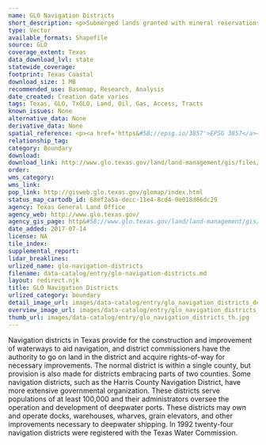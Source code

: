 ```yaml
---
name: GLO Navigation Districts
short_description: <p>Submerged lands granted with mineral reservations by the Texas legislature to Navigation Districts.</p>
type: Vector
available_formats: Shapefile
source: GLO
coverage_extent: Texas
data_download_lvl: state
statewide_coverage: 
footprint: Texas Coastal
download_size: 1 MB
recommended_use: Basemap, Research, Analysis
date_created: Creation date varies
tags: Texas, GLO, TxGLO, Land, Oil, Gas, Access, Tracts
known_issues: None
alternative_data: None
derivative_data: None
spatial_reference: <p><a href='https&#58;//epsg.io/3857'>EPSG 3857</a></p>
relationship_tag: 
category: Boundary
download: 
download_link: http://www.glo.texas.gov/land/land-management/gis/files/NavDist.zip
order: 
wms_category: 
wms_link: 
pop_link: http://gisweb.glo.texas.gov/glomap/index.html
status_map_cartodb_id: 68ef2a5a-decc-11e4-8cd4-0e018d66dc29
agency: Texas General Land Office
agency_web: http://www.glo.texas.gov/
agency_gis_page: http&#58;//www.glo.texas.gov/land/land-management/gis/
date_added: 2017-07-14
license: NA
tile_index: 
supplemental_report: 
lidar_breaklines: 
urlized_name: glo-navigation-districts
filename: data-catalog/entry/glo-navigation-districts.md
layout: redirect.njk
title: GLO Navigation Districts
urlized_category: boundary
detail_image_url: images/data-catalog/entry/glo_navigation_districts_detail.jpg
overview_image_url: images/data-catalog/entry/glo_navigation_districts_overview.jpg
thumb_url: images/data-catalog/entry/glo_navigation_districts_th.jpg
---
```


Navigation districts in Texas provide for the construction and improvement of waterways to aid navigation, and district commissioners have the authority to go on land in the district and acquire rights-of-way for necessary improvements. The normal district is within a single county, but provision is also made for districts embracing parts of two counties. Some navigation districts, such as the Harris County Navigation District, have more extensive governmental organization. These districts serve populations of at least 100,000 and their administrators oversee the operation and development of deepwater ports. These districts may own and operate docks, warehouses, wharves, grain elevators, and other improvements necessary to deepwater shipping. In 1992 twenty-four navigation districts were registered with the Texas Water Commission.




